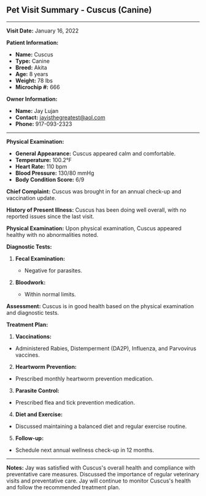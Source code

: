 ## Pet Visit Summary - Cuscus (Canine)

---

**Visit Date:** January 16, 2022

**Patient Information:**
- **Name:** Cuscus
- **Type:** Canine
- **Breed:** Akita
- **Age:** 8 years
- **Weight:** 78 lbs
- **Microchip #:** 666

**Owner Information:**
- **Name:** Jay Lujan
- **Contact:** jayisthegreatest@aol.com
- **Phone:** 917-093-2323

---

**Physical Examination:**

- **General Appearance:** Cuscus appeared calm and comfortable.
- **Temperature:** 100.2°F
- **Heart Rate:** 110 bpm
- **Blood Pressure:** 130/80 mmHg
- **Body Condition Score:** 6/9

**Chief Complaint:**
Cuscus was brought in for an annual check-up and vaccination update.

**History of Present Illness:**
Cuscus has been doing well overall, with no reported issues since the last visit.

**Physical Examination:**
Upon physical examination, Cuscus appeared healthy with no abnormalities noted.

**Diagnostic Tests:**

1. **Fecal Examination:** 
   - Negative for parasites.
   
2. **Bloodwork:** 
   - Within normal limits.

**Assessment:**
Cuscus is in good health based on the physical examination and diagnostic tests.

**Treatment Plan:**

1.   **Vaccinations:** 
   - Administered Rabies, Distemperment (DA2P), Influenza, and Parvovirus vaccines.
   
2.   **Heartworm Prevention:** 
   - Prescribed monthly heartworm prevention medication.

3.   **Parasite Control:** 
   - Prescribed flea and tick prevention medication.

4.   **Diet and Exercise:** 
   - Discussed maintaining a balanced diet and regular exercise routine.

5.   **Follow-up:** 
   - Schedule next annual wellness check-up in 12 months.

---

**Notes:**
Jay was satisfied with Cuscus's overall health and compliance with preventative care measures. Discussed the importance of regular veterinary visits and preventative care. Jay will continue to monitor Cuscus's health and follow the recommended treatment plan.